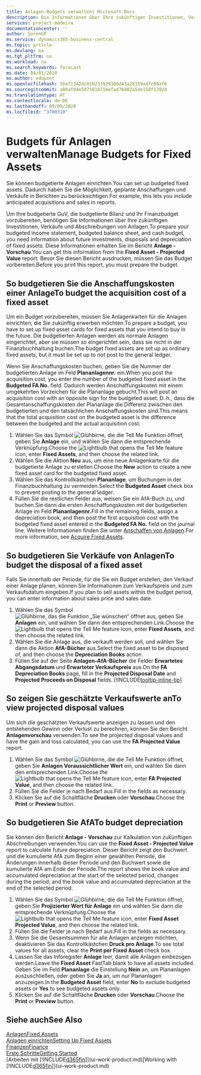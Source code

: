 ```yaml
---
title: Anlagen-Budgets verwalten| Microsoft Docs
description: Die Informationen über Ihre zukünftigen Investitionen, Verkäufe und Abschreibungen von Anlagen, die Ihnen helfen, Budget- und Planungen vorzubereiten.
services: project-madeira
documentationcenter: ''
author: SorenGP
ms.service: dynamics365-business-central
ms.topic: article
ms.devlang: na
ms.tgt_pltfrm: na
ms.workload: na
ms.search.keywords: forecast
ms.date: 04/01/2020
ms.author: edupont
ms.openlocfilehash: 5baf1342dc019233529386d43a28159adfc08af6
ms.sourcegitcommit: a80afd4e5075018716efad76d82a54e158f1392d
ms.translationtype: HT
ms.contentlocale: de-DE
ms.lasthandoff: 09/09/2020
ms.locfileid: "3780310"
---
```

# <a name="manage-budgets-for-fixed-assets"></a><span data-ttu-id="e5ef6-103">Budgets für Anlagen verwalten</span><span class="sxs-lookup"><span data-stu-id="e5ef6-103">Manage Budgets for Fixed Assets</span></span>
<span data-ttu-id="e5ef6-104">Sie können budgetierte Anlagen einrichten.</span><span class="sxs-lookup"><span data-stu-id="e5ef6-104">You can set up budgeted fixed assets.</span></span> <span data-ttu-id="e5ef6-105">Dadurch haben Sie die Möglichkeit, geplante Anschaffungen und Verkäufe in Berichten zu berücksichtigen.</span><span class="sxs-lookup"><span data-stu-id="e5ef6-105">For example, this lets you include anticipated acquisitions and sales in reports.</span></span>  

<span data-ttu-id="e5ef6-106">Um Ihre budgetierte GuV, die budgetierte Bilanz und Ihr Finanzbudget vorzubereiten, benötigen Sie Informationen über Ihre zukünftigen Investitionen, Verkäufe und Abschreibungen von Anlagen.</span><span class="sxs-lookup"><span data-stu-id="e5ef6-106">To prepare your budgeted income statement, budgeted balance sheet, and cash budget, you need information about future investments, disposals and depreciation of fixed assets.</span></span> <span data-ttu-id="e5ef6-107">Diese Informationen erhalten Sie im Bericht **Anlage - Vorschau**.</span><span class="sxs-lookup"><span data-stu-id="e5ef6-107">You can get this information from the **Fixed Asset - Projected Value** report.</span></span> <span data-ttu-id="e5ef6-108">Bevor Sie diesen Bericht ausdrucken, müssen Sie das Budget vorbereiten.</span><span class="sxs-lookup"><span data-stu-id="e5ef6-108">Before you print this report, you must prepare the budget.</span></span>  

## <a name="to-budget-the-acquisition-cost-of-a-fixed-asset"></a><span data-ttu-id="e5ef6-109">So budgetieren Sie die Anschaffungskosten einer Anlage</span><span class="sxs-lookup"><span data-stu-id="e5ef6-109">To budget the acquisition cost of a fixed asset</span></span>
<span data-ttu-id="e5ef6-110">Um ein Budget vorzubereiten, müssen Sie Anlagenkarten für die Anlagen einrichten, die Sie zukünftig erwerben möchten.</span><span class="sxs-lookup"><span data-stu-id="e5ef6-110">To prepare a budget, you have to set up fixed asset cards for fixed assets that you intend to buy in the future.</span></span> <span data-ttu-id="e5ef6-111">Die budgetierten Anlagen werden als normale Anlagen eingerichtet, aber sie müssen so eingerichtet sein, dass sie nicht in der Finanzbuchhaltung buchen.</span><span class="sxs-lookup"><span data-stu-id="e5ef6-111">The budget fixed assets are set up as ordinary fixed assets, but it must be set up to not post to the general ledger.</span></span>

<span data-ttu-id="e5ef6-112">Wenn Sie Anschaffungskosten buchen, geben Sie die Nummer der budgetierten Anlage im Feld **Plananlagennr.** ein.</span><span class="sxs-lookup"><span data-stu-id="e5ef6-112">When you post the acquisition cost, you enter the number of the budgeted fixed asset in the **Budgeted FA No.** field.</span></span> <span data-ttu-id="e5ef6-113">Dadurch werden Anschaffungskosten mit einem umgekehrten Vorzeichen für die Plananlage gebucht.</span><span class="sxs-lookup"><span data-stu-id="e5ef6-113">This will post an acquisition cost with an opposite sign for the budgeted asset.</span></span> <span data-ttu-id="e5ef6-114">D. h., dass die Gesamtanschaffungskosten der Plananlage die Differenz zwischen den budgetierten und den tatsächlichen Anschaffungskosten sind.</span><span class="sxs-lookup"><span data-stu-id="e5ef6-114">This means that the total acquisition cost on the budgeted asset is the difference between the budgeted and the actual acquisition cost.</span></span>

1. <span data-ttu-id="e5ef6-115">Wählen Sie das Symbol ![Glühbirne, die die Tell Me Funktion öffnet](media/ui-search/search_small.png "Was möchten Sie tun?"), geben Sie **Anlage** ein, und wählen Sie dann die entsprechende Verknüpfung.</span><span class="sxs-lookup"><span data-stu-id="e5ef6-115">Choose the ![Lightbulb that opens the Tell Me feature](media/ui-search/search_small.png "Tell me what you want to do") icon, enter **Fixed Assets**, and then choose the related link.</span></span>
2. <span data-ttu-id="e5ef6-116">Wählen Sie die Aktion **Neu** aus, um eine neue Anlagenkarte für die budgetierte Anlage zu erstellen.</span><span class="sxs-lookup"><span data-stu-id="e5ef6-116">Choose the **New** action to create a new fixed asset card for the budgeted fixed asset.</span></span>
3. <span data-ttu-id="e5ef6-117">Wählen Sie das Kontrollkästchen **Plananlage**, um Buchungen in der Finanzbuchhaltung zu vermeiden.</span><span class="sxs-lookup"><span data-stu-id="e5ef6-117">Select the **Budgeted Asset** check box to prevent posting to the general ledger.</span></span>
4. <span data-ttu-id="e5ef6-118">Füllen Sie die restlichen Felder aus, weisen Sie ein AfA-Buch zu, und buchen Sie dann die ersten Anschaffungskosten mit der budgetierten Anlage im Feld **Plananlagennr.**</span><span class="sxs-lookup"><span data-stu-id="e5ef6-118">Fill in the remaining fields, assign a depreciation book, and then post the first acquisition cost with the budgeted fixed asset entered in the **Budgeted FA No.** field on the journal line.</span></span> <span data-ttu-id="e5ef6-119">Weitere Informationen finden Sie unter [Anschaffen von Anlagen](fa-how-acquire.md).</span><span class="sxs-lookup"><span data-stu-id="e5ef6-119">For more information, see [Acquire Fixed Assets](fa-how-acquire.md).</span></span>

## <a name="to-budget-the-disposal-of-a-fixed-asset"></a><span data-ttu-id="e5ef6-120">So budgetieren Sie Verkäufe von Anlagen</span><span class="sxs-lookup"><span data-stu-id="e5ef6-120">To budget the disposal of a fixed asset</span></span>
<span data-ttu-id="e5ef6-121">Falls Sie innerhalb der Periode, für die Sie ein Budget erstellen, den Verkauf einer Anlage planen, können Sie Informationen zum Verkaufspreis und zum Verkaufsdatum eingeben.</span><span class="sxs-lookup"><span data-stu-id="e5ef6-121">If you plan to sell assets within the budget period, you can enter information about sales price and sales date.</span></span>

1. <span data-ttu-id="e5ef6-122">Wählen Sie das Symbol ![Glühbirne, das die Funktion „Sie wünschen“ öffnet](media/ui-search/search_small.png "Sagen Sie mir, was Sie tun wollen") aus, geben Sie **Anlagen** ein, und wählen Sie dann den entsprechenden Link.</span><span class="sxs-lookup"><span data-stu-id="e5ef6-122">Choose the ![Lightbulb that opens the Tell Me feature](media/ui-search/search_small.png "Tell me what you want to do") icon, enter **Fixed Assets**, and then choose the related link.</span></span>
2. <span data-ttu-id="e5ef6-123">Wählen Sie die Anlage aus, die verkauft werden soll, und wählen Sie dann die Aktion **AfA-Bücher** aus.</span><span class="sxs-lookup"><span data-stu-id="e5ef6-123">Select the fixed asset to be disposed of, and then choose the **Depreciation Books** action.</span></span>
3. <span data-ttu-id="e5ef6-124">Füllen Sie auf der Seite **Anlagen-AfA-Bücher** die Felder **Erwartetes Abgangsdatum** und **Erwarteter Verkaufspreis** aus.</span><span class="sxs-lookup"><span data-stu-id="e5ef6-124">On the **FA Depreciation Books** page, fill in the **Projected Disposal Date** and **Projected Proceeds on Disposal** fields.</span></span> [!INCLUDE[tooltip-inline-tip](includes/tooltip-inline-tip_md.md)]

## <a name="to-view-projected-disposal-values"></a><span data-ttu-id="e5ef6-125">So zeigen Sie geschätzte Verkaufswerte an</span><span class="sxs-lookup"><span data-stu-id="e5ef6-125">To view projected disposal values</span></span>
<span data-ttu-id="e5ef6-126">Um sich die geschätzten Verkaufswerte anzeigen zu lassen und den entstehenden Gewinn oder Verlust zu berechnen, können Sie den Bericht **Anlagenvorschau** verwenden.</span><span class="sxs-lookup"><span data-stu-id="e5ef6-126">To see the projected disposal values and have the gain and loss calculated, you can use the **FA Projected Value** report.</span></span>

1. <span data-ttu-id="e5ef6-127">Wählen Sie das Symbol ![Glühbirne, die die Tell Me Funktion öffnet](media/ui-search/search_small.png "Was möchten Sie tun?"), geben Sie **Anlagen Voraussichtlicher Wert** ein, und wählen Sie dann den entsprechenden Link.</span><span class="sxs-lookup"><span data-stu-id="e5ef6-127">Choose the ![Lightbulb that opens the Tell Me feature](media/ui-search/search_small.png "Tell me what you want to do") icon, enter **FA Projected Value**, and then choose the related link.</span></span>
2. <span data-ttu-id="e5ef6-128">Füllen Sie die Felder je nach Bedarf aus.</span><span class="sxs-lookup"><span data-stu-id="e5ef6-128">Fill in the fields as necessary.</span></span>
3. <span data-ttu-id="e5ef6-129">Klicken Sie auf die Schaltfläche **Drucken** oder **Vorschau**.</span><span class="sxs-lookup"><span data-stu-id="e5ef6-129">Choose the **Print** or **Preview** button.</span></span>

## <a name="to-budget-depreciation"></a><span data-ttu-id="e5ef6-130">So budgetieren Sie AfA</span><span class="sxs-lookup"><span data-stu-id="e5ef6-130">To budget depreciation</span></span>
<span data-ttu-id="e5ef6-131">Sie können den Bericht **Anlage - Vorschau** zur Kalkulation von zukünftigen Abschreibungen verwenden.</span><span class="sxs-lookup"><span data-stu-id="e5ef6-131">You can use the **Fixed Asset - Projected Value** report to calculate future depreciation.</span></span> <span data-ttu-id="e5ef6-132">Dieser Bericht zeigt den Buchwert und die kumulierte AfA zum Beginn einer gewählten Periode, die Änderungen innerhalb dieser Periode und den Buchwert sowie die kumulierte AfA am Ende der Periode.</span><span class="sxs-lookup"><span data-stu-id="e5ef6-132">The report shows the book value and accumulated depreciation at the start of the selected period, changes during the period, and the book value and accumulated depreciation at the end of the selected period.</span></span>

1. <span data-ttu-id="e5ef6-133">Wählen Sie das Symbol ![Glühbirne, die die Tell Me Funktion öffnet](media/ui-search/search_small.png "Tell Me-Funktion"), geben Sie **Projizierter Wert für Anlage** ein und wählen Sie dann die entsprechende Verknüpfung.</span><span class="sxs-lookup"><span data-stu-id="e5ef6-133">Choose the ![Lightbulb that opens the Tell Me feature](media/ui-search/search_small.png "Tell me what you want to do") icon, enter **Fixed Asset Projected Value**, and then choose the related link.</span></span>
2. <span data-ttu-id="e5ef6-134">Füllen Sie die Felder je nach Bedarf aus.</span><span class="sxs-lookup"><span data-stu-id="e5ef6-134">Fill in the fields as necessary.</span></span>
3. <span data-ttu-id="e5ef6-135">Wenn Sie die Gesamtsummen für alle Anlagen anzeigen möchten, deaktivieren Sie das Kontrollkästchen **Druck pro Anlage**.</span><span class="sxs-lookup"><span data-stu-id="e5ef6-135">To see total values for all assets, clear the **Print per Fixed Asset** check box.</span></span>
4. <span data-ttu-id="e5ef6-136">Lassen Sie das Inforegister **Anlage** leer, damit alle Anlagen einbezogen werden.</span><span class="sxs-lookup"><span data-stu-id="e5ef6-136">Leave the **Fixed Asset** FastTab blank to have all assets included.</span></span> <span data-ttu-id="e5ef6-137">Geben Sie im Feld **Plananlage** die Einstellung **Nein** an, um Plananlagen auszuschließen, oder geben Sie **Ja** an, um nur Plananlagen anzuzeigen.</span><span class="sxs-lookup"><span data-stu-id="e5ef6-137">In the **Budgeted Asset** field, enter **No** to exclude budgeted assets or **Yes** to see budgeted assets only.</span></span>
5. <span data-ttu-id="e5ef6-138">Klicken Sie auf die Schaltfläche **Drucken** oder **Vorschau**.</span><span class="sxs-lookup"><span data-stu-id="e5ef6-138">Choose the **Print** or **Preview** button.</span></span>

## <a name="see-also"></a><span data-ttu-id="e5ef6-139">Siehe auch</span><span class="sxs-lookup"><span data-stu-id="e5ef6-139">See Also</span></span>
[<span data-ttu-id="e5ef6-140">Anlagen</span><span class="sxs-lookup"><span data-stu-id="e5ef6-140">Fixed Assets</span></span>](fa-manage.md)  
[<span data-ttu-id="e5ef6-141">Anlagen einrichten</span><span class="sxs-lookup"><span data-stu-id="e5ef6-141">Setting Up Fixed Assets</span></span>](fa-setup.md)  
[<span data-ttu-id="e5ef6-142">Finanzen</span><span class="sxs-lookup"><span data-stu-id="e5ef6-142">Finance</span></span>](finance.md)  
[<span data-ttu-id="e5ef6-143">Erste Schritte</span><span class="sxs-lookup"><span data-stu-id="e5ef6-143">Getting Started</span></span>](product-get-started.md)  
<span data-ttu-id="e5ef6-144">[Arbeiten mit [!INCLUDE[d365fin](includes/d365fin_md.md)]](ui-work-product.md)</span><span class="sxs-lookup"><span data-stu-id="e5ef6-144">[Working with [!INCLUDE[d365fin](includes/d365fin_md.md)]](ui-work-product.md)</span></span>
